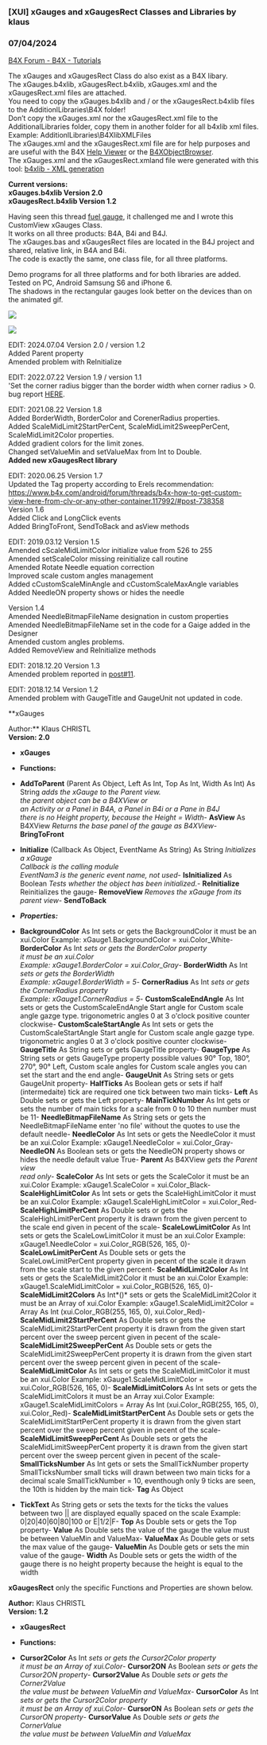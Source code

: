 ###  [XUI] xGauges and xGaugesRect Classes and Libraries by klaus
### 07/04/2024
[B4X Forum - B4X - Tutorials](https://www.b4x.com/android/forum/threads/98932/)

The xGauges and xGaugesRect Class do also exist as a B4X libary.  
The xGauges.b4xlib, xGaugesRect.b4xlib, xGauges.xml and the xGaugesRect.xml files are attached.  
You need to copy the xGauges.b4xlib and / or the xGaugesRect.b4xlib files to the AdditionlLibraries\B4X folder!  
Don’t copy the xGauges.xml nor the xGaugesRect.xml file to the AdditionalLibraries folder, copy them in another folder for all b4xlib xml files.  
Example: AdditionlLibraries\B4XlibXMLFiles  
The xGauges.xml and the xGaugesRect.xml file are for help purposes and are useful with the B4X [Help Viewer](https://www.b4x.com/android/forum/threads/b4x-help-viewer.46969/) or the [B4XObjectBrowser](https://www.b4x.com/android/forum/threads/b4a-b4i-b4j-and-b4r-api-documentation-b4x-object-browser.25682/#content).  
The xGauges.xml and the xGaugesRect.xmland file were generated with this tool: [b4xlib - XML generation](https://www.b4x.com/android/forum/threads/b4x-xml2map-simple-way-to-parse-xml-documents.74848/)  
  
**Current versions:  
xGauges.b4xlib Version 2.0  
xGaugesRect.b4xlib Version 1.2**  
  
Having seen this thread [fuel gauge](https://www.b4x.com/android/forum/threads/fuel-gauge.98724/#post-622800), it challenged me and I wrote this CustomView xGauges Class.  
It works on all three products: B4A, B4i and B4J.  
The xGauges.bas and xGaugesRect files are located in the B4J project and shared, relative link, in B4A and B4i.  
The code is exactly the same, one class file, for all three platforms.  
  
Demo programs for all three platforms and for both libraries are added.  
Tested on PC, Android Samsung S6 and iPhone 6.  
The shadows in the rectangular gauges look better on the devices than on the animated gif.  
  
![](https://www.b4x.com/android/forum/attachments/118113)  
  
![](https://www.b4x.com/android/forum/attachments/118114)  
  
EDIT: 2024.07.04 Version 2.0 / version 1.2  
Added Parent property  
Amended problem with ReInitialize  
  
EDIT: 2022.07.22 Version 1.9 / version 1.1  
'Set the corner radius bigger than the border width when corner radius > 0. bug report [HERE](https://www.b4x.com/android/forum/threads/xgauges-drawing-of-gauge-border-with-non-zero-radius-fills-the-rectangle.141721/).  
  
EDIT: 2021.08.22 Version 1.8  
Added BorderWidth, BorderColor and CorenerRadius properties.  
Added ScaleMidLimit2StartPerCent, ScaleMidLimit2SweepPerCent, ScaleMidLimit2Color properties.  
Added gradient colors for the limit zones.  
Changed setValueMin and setValueMax from Int to Double.  
**Added new xGaugesRect library**  
  
EDIT: 2020.06.25 Version 1.7  
Updated the Tag property according to Erels recommendation:  
<https://www.b4x.com/android/forum/threads/b4x-how-to-get-custom-view-here-from-clv-or-any-other-container.117992/#post-738358>  
Version 1.6  
Added Click and LongClick events  
Added BringToFront, SendToBack and asView methods  
  
EDIT: 2019.03.12 Version 1.5  
Amended cScaleMidLimitColor initialize value from 526 to 255  
Amended setScaleColor missing reinitialize call routine  
Amended Rotate Needle equation correction  
Improved scale custom angles management  
Added cCustomScaleMinAngle and cCustomScaleMaxAngle variables  
Added NeedleON property shows or hides the needle  
  
Version 1.4  
Amended NeedleBitmapFileName designation in custom properties  
Amended NeedleBitmapFileName set in the code for a Gaige added in the Designer  
Amended custom angles problems.  
Added RemoveView and ReInitialize methods  
  
EDIT: 2018.12.20 Version 1.3  
Amended problem reported in [post#11](https://www.b4x.com/android/forum/threads/b4x-xui-xgauges-class.98932/#post-632234).  
  
EDIT: 2018.12.14 Version 1.2  
Amended problem with GaugeTitle and GaugeUnit not updated in code.  
  
**xGauges  
  
Author:** Klaus CHRISTL  
**Version: 2.0**  

- **xGauges**

- **Functions:**

- **AddToParent** (Parent As Object, Left As Int, Top As Int, Width As Int) As String
*adds the xGauge to the Parent view.  
 the parent object can be a B4XView or  
 an Activity or a Panel in B4A, a Panel in B4i or a Pane in B4J  
 there is no Height property, because the Height = Width*- **AsView** As B4XView
*Returns the base panel of the gauge as B4XView*- **BringToFront**
- **Initialize** (Callback As Object, EventName As String) As String
*Initializes a xGauge  
 Callback is the calling module  
 EventNam3 is the generic event name, not used*- **IsInitialized** As Boolean
*Tests whether the object has been initialized.*- **ReInitialize**
Reinitializes the gauge- **RemoveView**
*Removes the xGauge from its parent view*- **SendToBack**

- ***Properties:***

- **BackgroundColor** As Int
sets or gets the BackgroundColor
it must be an xui.Color
Example: xGauge1.BackgroundColor = xui.Color\_White- **BorderColor** As Int
*sets or gets the BorderColor property  
 it must be an xui.Color  
 Example: xGauge1.BorderColor = xui.Color\_Gray*- **BorderWidth** As Int
*sets or gets the BorderWidth  
 Example: xGauge1.BorderWidth = 5*- **CornerRadius** As Int
*sets or gets the CornerRadius property  
 Example: xGauge1.CornerRadius = 5*- **CustomScaleEndAngle** As Int
sets or gets the CustomScaleEndAngle
Start angle for Custom scale angle gazge type.
trigonometric angles 0 at 3 o'clock
positive counter clockwise- **CustomScaleStartAngle** As Int
sets or gets the CustomScaleStartAngle
Start angle for Custom scale angle gazge type.
trigonometric angles 0 at 3 o'clock
positive counter clockwise- **GaugeTitle** As String
sets or gets GaugeTitle property- **GaugeType** As String
sets or gets GaugeType property
possible values 90° Top, 180°, 270°, 90° Left, Custom scale angles
for Custom scale angles you can set the start and the end angle- **GaugeUnit** As String
sets or gets GaugeUnit property- **HalfTicks** As Boolean
gets or sets if half (intermedaite) tick are required
one tick between two main ticks- **Left** As Double
sets or gets the Left property- **MainTickNumber** As Int
gets or sets the number of main ticks
for a scale from 0 to 10 then number must be 11- **NeedleBitmapFileName** As String
sets or gets the NeedleBitmapFileName
enter 'no file' without the quotes to use the default needle- **NeedleColor** As Int
sets or gets the NeedleColor
it must be an xui.Color
Example: xGauge1.NeedleColor = xui.Color\_Gray- **NeedleON** As Boolean
sets or gets the NeedleON property
shows or hides the needle
default value True- **Parent** As B4XView
*gets the Parent view  
 read only*- **ScaleColor** As Int
sets or gets the ScaleColor
it must be an xui.Color
Example: xGauge1.ScaleColor = xui.Color\_Black- **ScaleHighLimitColor** As Int
sets or gets the ScaleHighLimitColor
it must be an xui.Color
Example: xGauge1.ScaleHighLimitColor = xui.Color\_Red- **ScaleHighLimitPerCent** As Double
sets or gets the ScaleHighLimitPerCent property
it is drawn from the given percent to the scale end
given in pecent of the scale- **ScaleLowLimitColor** As Int
sets or gets the ScaleLowLimitColor
it must be an xui.Color
Example: xGauge1.NeedleColor = xui.Color\_RGB(526, 165, 0)- **ScaleLowLimitPerCent** As Double
sets or gets the ScaleLowLimitPerCent property
given in pecent of the scale
it drawn from the scale start to the given percent- **ScaleMidLimit2Color** As Int
sets or gets the ScaleMidLimit2Color
it must be an xui.Color
Example: xGauge1.ScaleMidLimitColor = xui.Color\_RGB(526, 165, 0)- **ScaleMidLimit2Colors** As Int*()*
sets or gets the ScaleMidLimit2Color
it must be an Array of xui.Color
Example: xGauge1.ScaleMidLimit2Color = Array As Int (xui.Color\_RGB(255, 165, 0), xui.Color\_Red)- **ScaleMidLimit2StartPerCent** As Double
sets or gets the ScaleMidLimit2StartPerCent property
it is drawn from the given start percent over the sweep percent
given in pecent of the scale- **ScaleMidLimit2SweepPerCent** As Double
sets or gets the ScaleMidLimit2SweepPerCent property
it is drawn from the given start percent over the sweep percent
given in pecent of the scale- **ScaleMidLimitColor** As Int
sets or gets the ScaleMidLimitColor
it must be an xui.Color
Example: xGauge1.ScaleMidLimitColor = xui.Color\_RGB(526, 165, 0)- **ScaleMidLimitColors** As Int
sets or gets the ScaleMidLimitColors
it must be an Array xui.Color
Example: xGauge1.ScaleMidLimitColors = Array As Int (xui.Color\_RGB(255, 165, 0), xui.Color\_Red)- **ScaleMidLimitStartPerCent** As Double
sets or gets the ScaleMidLimitStartPerCent property
it is drawn from the given start percent over the sweep percent
given in pecent of the scale- **ScaleMidLimitSweepPerCent** As Double
sets or gets the ScaleMidLimitSweepPerCent property
it is drawn from the given start percent over the sweep percent
given in pecent of the scale- **SmallTicksNumber** As Int
gets or sets the SmallTickNumber property
SmallTicksNumber small ticks will drawn between two main ticks
for a decimal scale SmallTickNumber = 10, eventhough only 9 ticks are seen, the 10th is hidden by the main tick- **Tag** As Object
- **TickText** As String
gets or sets the texts for the ticks
the values between two || are displayed equally spaced on the scale
Example: 0|20|40|60|80|100 or E|1/2|F- **Top** As Double
sets or gets the Top property- **Value** As Double
sets the value of the gauge
the value must be between ValueMin and ValueMax- **ValueMax** As Double
gets or sets the max value of the gauge- **ValueMin** As Double
gets or sets the min value of the gauge- **Width** As Double
sets or gets the width of the gauge
there is no height property because the height is equal to the width
  
**xGaugesRect** only the specific Functions and Properties are shown below.  
  
**Author:** Klaus CHRISTL  
**Version: 1.2**  

- **xGaugesRect**

- **Functions:**

- **Cursor2Color** As Int
*sets or gets the Cursor2Color property  
 it must be an Array of xui.Color*- **Cursor2ON** As Boolean
*sets or gets the Cursor2ON property*- **Cursor2Value** As Double
*sets or gets the Corner2Value  
 the value must be between ValueMin and ValueMax*- **CursorColor** As Int
*sets or gets the Cursor2Color property  
 it must be an Array of xui.Color*- **CursorON** As Boolean
*sets or gets the CursorON property*- **CursorValue** As Double
*sets or gets the CornerValue  
 the value must be between ValueMin and ValueMax*